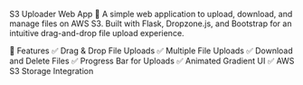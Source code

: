 S3 Uploader Web App 🚀
A simple web application to upload, download, and manage files on AWS S3. Built with Flask, Dropzone.js, and Bootstrap for an intuitive drag-and-drop file upload experience.

🌟 Features
✅ Drag & Drop File Uploads
✅ Multiple File Uploads
✅ Download and Delete Files
✅ Progress Bar for Uploads
✅ Animated Gradient UI
✅ AWS S3 Storage Integration


